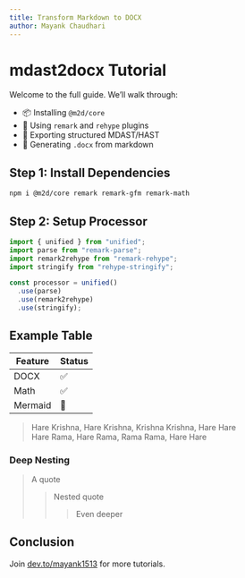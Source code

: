 ```yaml
---
title: Transform Markdown to DOCX
author: Mayank Chaudhari
---
```


# mdast2docx Tutorial

Welcome to the full guide. We’ll walk through:

- 📦 Installing `@m2d/core`
- 🔌 Using `remark` and `rehype` plugins
- 🧠 Exporting structured MDAST/HAST
- 📄 Generating `.docx` from markdown

## Step 1: Install Dependencies

```bash
npm i @m2d/core remark remark-gfm remark-math
```

## Step 2: Setup Processor

```ts
import { unified } from "unified";
import parse from "remark-parse";
import remark2rehype from "remark-rehype";
import stringify from "rehype-stringify";

const processor = unified()
  .use(parse)
  .use(remark2rehype)
  .use(stringify);
```

## Example Table

| Feature    | Status |
|------------|--------|
| DOCX       | ✅     |
| Math       | ✅     |
| Mermaid    | 🧪     |

> Hare Krishna, Hare Krishna, Krishna Krishna, Hare Hare  
> Hare Rama, Hare Rama, Rama Rama, Hare Hare

### Deep Nesting

> A quote  
> > Nested quote  
> > > Even deeper

## Conclusion

Join [dev.to/mayank1513](https://dev.to/mayank1513) for more tutorials.
